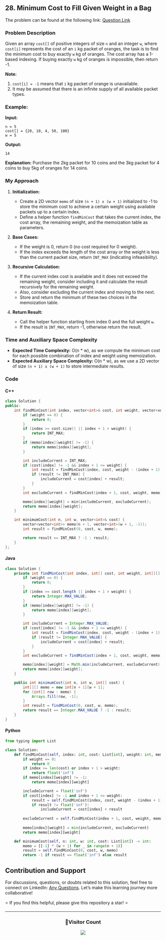 ## 28. Minimum Cost to Fill Given Weight in a Bag

The problem can be found at the following link: [Question Link](https://www.geeksforgeeks.org/problems/minimum-cost-to-fill-given-weight-in-a-bag1956/1)

### Problem Description

Given an array `cost[]` of positive integers of size `n` and an integer `w`, where `cost[i]` represents the cost of an `i` kg packet of oranges, the task is to find the minimum cost to buy exactly `w` kg of oranges. The cost array has a 1-based indexing. If buying exactly `w` kg of oranges is impossible, then return -1.

**Note:**
1. `cost[i] = -1` means that `i` kg packet of orange is unavailable.
2. It may be assumed that there is an infinite supply of all available packet types.

### Example:

**Input:**
```
n = 5
cost[] = {20, 10, 4, 50, 100}
w = 5
```
**Output:**
```
14
```
**Explanation:**
Purchase the 2kg packet for 10 coins and the 3kg packet for 4 coins to buy 5kg of oranges for 14 coins.

### My Approach

1. **Initialization:**
   - Create a 2D vector `memo` of size `(n + 1) x (w + 1)` initialized to -1 to store the minimum cost to achieve a certain weight using available packets up to a certain index.
   - Define a helper function `findMinCost` that takes the current index, the cost array, the remaining weight, and the memoization table as parameters.

2. **Base Cases:**
   - If the weight is 0, return 0 (no cost required for 0 weight).
   - If the index exceeds the length of the cost array or the weight is less than the current packet size, return `INT_MAX` (indicating infeasibility).

3. **Recursive Calculation:**
   - If the current index cost is available and it does not exceed the remaining weight, consider including it and calculate the result recursively for the remaining weight.
   - Also, consider excluding the current index and moving to the next.
   - Store and return the minimum of these two choices in the memoization table.

4. **Return Result:**
   - Call the helper function starting from index 0 and the full weight `w`.
   - If the result is `INT_MAX`, return -1, otherwise return the result.

### Time and Auxiliary Space Complexity

- **Expected Time Complexity:** O(n * w), as we compute the minimum cost for each possible combination of index and weight using memoization.
- **Expected Auxiliary Space Complexity:** O(n * w), as we use a 2D vector of size `(n + 1) x (w + 1)` to store intermediate results.

### Code

#### C++

```cpp
class Solution {
public:
    int findMinCost(int index, vector<int>& cost, int weight, vector<vector<int>>& memo) {
        if (weight == 0) {
            return 0;
        }
        if (index >= cost.size() || index + 1 > weight) {
            return INT_MAX;
        }
        if (memo[index][weight] != -1) {
            return memo[index][weight];
        }

        int includeCurrent = INT_MAX;
        if (cost[index] != -1 && index + 1 <= weight) {
            int result = findMinCost(index, cost, weight - (index + 1), memo);
            if (result != INT_MAX) {
                includeCurrent = cost[index] + result;
            }
        }
        int excludeCurrent = findMinCost(index + 1, cost, weight, memo);

        memo[index][weight] = min(includeCurrent, excludeCurrent);
        return memo[index][weight];
    }

    int minimumCost(int n, int w, vector<int>& cost) {
        vector<vector<int>> memo(n + 1, vector<int>(w + 1, -1));
        int result = findMinCost(0, cost, w, memo);

        return result == INT_MAX ? -1 : result;
    }
};
```

#### Java

```java
class Solution {
    private int findMinCost(int index, int[] cost, int weight, int[][] memo) {
        if (weight == 0) {
            return 0;
        }
        if (index >= cost.length || index + 1 > weight) {
            return Integer.MAX_VALUE;
        }
        if (memo[index][weight] != -1) {
            return memo[index][weight];
        }

        int includeCurrent = Integer.MAX_VALUE;
        if (cost[index] != -1 && index + 1 <= weight) {
            int result = findMinCost(index, cost, weight - (index + 1), memo);
            if (result != Integer.MAX_VALUE) {
                includeCurrent = cost[index] + result;
            }
        }
        int excludeCurrent = findMinCost(index + 1, cost, weight, memo);

        memo[index][weight] = Math.min(includeCurrent, excludeCurrent);
        return memo[index][weight];
    }

    public int minimumCost(int n, int w, int[] cost) {
        int[][] memo = new int[n + 1][w + 1];
        for (int[] row : memo) {
            Arrays.fill(row, -1);
        }
        int result = findMinCost(0, cost, w, memo);
        return result == Integer.MAX_VALUE ? -1 : result;
    }
}
```

#### Python

```python
from typing import List

class Solution:
    def findMinCost(self, index: int, cost: List[int], weight: int, memo: List[List[int]]) -> int:
        if weight == 0:
            return 0
        if index >= len(cost) or index + 1 > weight:
            return float('inf')
        if memo[index][weight] != -1:
            return memo[index][weight]

        includeCurrent = float('inf')
        if cost[index] != -1 and index + 1 <= weight:
            result = self.findMinCost(index, cost, weight - (index + 1), memo)
            if result != float('inf'):
                includeCurrent = cost[index] + result
        
        excludeCurrent = self.findMinCost(index + 1, cost, weight, memo)
        
        memo[index][weight] = min(includeCurrent, excludeCurrent)
        return memo[index][weight]

    def minimumCost(self, n: int, w: int, cost: List[int]) -> int:
        memo = [[-1] * (w + 1) for _ in range(n + 1)]
        result = self.findMinCost(0, cost, w, memo)
        return -1 if result == float('inf') else result
```

## Contribution and Support

For discussions, questions, or doubts related to this solution, feel free to connect on LinkedIn: [Any Questions](https://www.linkedin.com/in/het-patel-8b110525a/). Let’s make this learning journey more collaborative!

⭐ If you find this helpful, please give this repository a star! ⭐

---

<div align="center">
  <h3><b>📍Visitor Count</b></h3>
</div>

<p align="center">
  <img src="https://profile-counter.glitch.me/Hunterdii/count.svg" />
</p>
